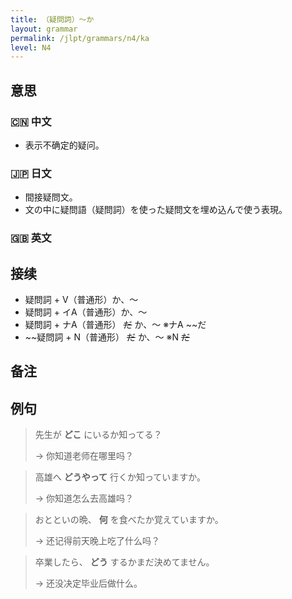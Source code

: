 ```yaml
---
title: （疑問詞）〜か
layout: grammar
permalink: /jlpt/grammars/n4/ka
level: N4
---
```


## 意思

### 🇨🇳 中文

- 表示不确定的疑问。

### 🇯🇵 日文

- 間接疑問文。
- 文の中に疑問語（疑問詞）を使った疑問文を埋め込んで使う表現。

### 🇬🇧 英文


## 接续

- 疑問詞 + V（普通形）か、〜
- 疑問詞 + イA（普通形）か、〜
- 疑問詞 + ナA（普通形） ~~だ~~ か、〜 ※ナA ~~だ
- ~~疑問詞 + N（普通形） ~~だ~~ か、〜 ※N ~~だ~~

## 备注


## 例句

> 先生が **どこ** にいるか知ってる？
>
> → 你知道老师在哪里吗？

> 高雄へ **どうやって** 行くか知っていますか。
>
> → 你知道怎么去高雄吗？

> おとといの晩、 **何** を食べたか覚えていますか。
>
> → 还记得前天晚上吃了什么吗？

> 卒業したら、 **どう** するかまだ決めてません。
>
> → 还没决定毕业后做什么。

